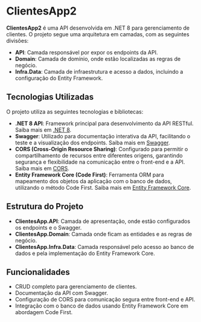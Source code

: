 # ClientesApp2

**ClientesApp2** é uma API desenvolvida em .NET 8 para gerenciamento de clientes. O projeto segue uma arquitetura em camadas, com as seguintes divisões:

- **API**: Camada responsável por expor os endpoints da API.
- **Domain**: Camada de domínio, onde estão localizadas as regras de negócio.
- **Infra.Data**: Camada de infraestrutura e acesso a dados, incluindo a configuração do Entity Framework.

## Tecnologias Utilizadas

O projeto utiliza as seguintes tecnologias e bibliotecas:

- **.NET 8 API**: Framework principal para desenvolvimento da API RESTful. Saiba mais em [.NET 8](https://learn.microsoft.com/en-us/dotnet/core/whats-new/dotnet-8).
- **Swagger**: Utilizado para documentação interativa da API, facilitando o teste e a visualização dos endpoints. Saiba mais em [Swagger](https://swagger.io/).
- **CORS (Cross-Origin Resource Sharing)**: Configurado para permitir o compartilhamento de recursos entre diferentes origens, garantindo segurança e flexibilidade na comunicação entre o front-end e a API. Saiba mais em [CORS](https://developer.mozilla.org/en-US/docs/Web/HTTP/CORS).
- **Entity Framework Core (Code First)**: Ferramenta ORM para mapeamento dos objetos da aplicação com o banco de dados, utilizando o método Code First. Saiba mais em [Entity Framework Core](https://learn.microsoft.com/en-us/ef/core/).

## Estrutura do Projeto

- **ClientesApp.API**: Camada de apresentação, onde estão configurados os endpoints e o Swagger.
- **ClientesApp.Domain**: Camada onde ficam as entidades e as regras de negócio.
- **ClientesApp.Infra.Data**: Camada responsável pelo acesso ao banco de dados e pela implementação do Entity Framework Core.

## Funcionalidades

- CRUD completo para gerenciamento de clientes.
- Documentação da API com Swagger.
- Configuração de CORS para comunicação segura entre front-end e API.
- Integração com o banco de dados usando Entity Framework Core em abordagem Code First.


